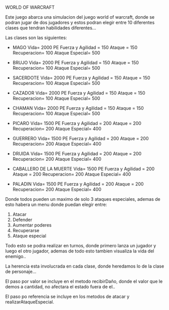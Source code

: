 WORLD OF WARCRAFT

Este juego abarca una simulacion del juego world of warcraft, donde se podran jugar de dos jugadores y estos podran elegir entre 10 diferentes clases que tendran habilidades diferentes...

Las clases son las siguientes:

- MAGO
    Vida= 2000 PE
    Fuerza y Agilidad = 150 
    Ataque = 150
    Recuperacion= 100
    Ataque Especial= 500

- BRUJO
    Vida= 2000 PE
    Fuerza y Agilidad = 150 
    Ataque = 150
    Recuperacion= 100
    Ataque Especial= 500

- SACERDOTE
    Vida= 2000 PE
    Fuerza y Agilidad = 150 
    Ataque = 150
    Recuperacion= 100
    Ataque Especial= 500

- CAZADOR
    Vida= 2000 PE
    Fuerza y Agilidad = 150 
    Ataque = 150
    Recuperacion= 100
    Ataque Especial= 500

- CHAMAN
    Vida= 2000 PE
    Fuerza y Agilidad = 150 
    Ataque = 150
    Recuperacion= 100
    Ataque Especial= 500

- PICARO
    Vida= 1500 PE
    Fuerza y Agilidad = 200 
    Ataque = 200
    Recuperacion= 200
    Ataque Especial= 400

- GUERRERO
    Vida= 1500 PE
    Fuerza y Agilidad = 200 
    Ataque = 200
    Recuperacion= 200
    Ataque Especial= 400

- DRUIDA
    Vida= 1500 PE
    Fuerza y Agilidad = 200 
    Ataque = 200
    Recuperacion= 200
    Ataque Especial= 400

- CABALLERO DE LA MUERTE
    Vida= 1500 PE
    Fuerza y Agilidad = 200 
    Ataque = 200
    Recuperacion= 200
    Ataque Especial= 400

- PALADIN
    Vida= 1500 PE
    Fuerza y Agilidad = 200 
    Ataque = 200
    Recuperacion= 200
    Ataque Especial= 400

Donde todos pueden un maximo de solo 3 ataques especiales, ademas de esto habera un menu donde puedan elegir entre:

1) Atacar
2) Defender
3) Aumentar poderes
4) Recuperarse
5) Ataque especial

Todo esto se podra realizar en turnos, donde primero lanza un jugador y luego el otro jugador, ademas de todo esto tambien visualiza la vida del enemigo.. 

La herencia esta involucrada en cada clase, donde heredamos lo de la clase de personaje...

El paso por valor se incluye en el metodo recibirDaño, donde el valor que le demos a cantidad, no afectara el estado fuera de el..

El paso po referencia se incluye en los metodos de atacar y realizarAtaqueEspecial.
